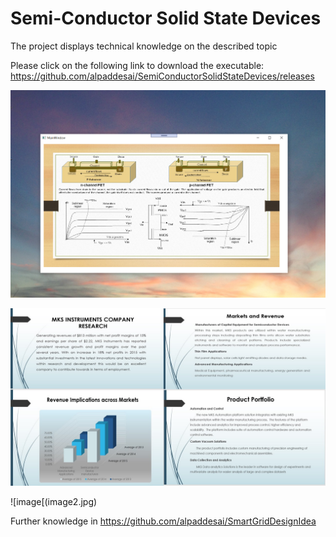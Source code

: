 # Semi-Conductor Solid State Devices

The project displays technical knowledge on the described topic

Please click on the following link to download the executable: https://github.com/alpaddesai/SemiConductorSolidStateDevices/releases

![image](FundamentalsSemiConductorDevices.png)

![image](image1.jpg)

![image[(image2.jpg)

Further knowledge in https://github.com/alpaddesai/SmartGridDesignIdea
